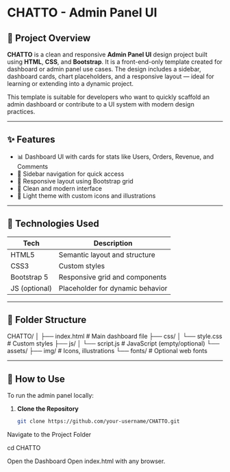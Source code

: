 # CHATTO - Admin Panel UI

## 📌 Project Overview

**CHATTO** is a clean and responsive **Admin Panel UI** design project built using **HTML**, **CSS**, and **Bootstrap**. It is a front-end-only template created for dashboard or admin panel use cases. The design includes a sidebar, dashboard cards, chart placeholders, and a responsive layout — ideal for learning or extending into a dynamic project.

This template is suitable for developers who want to quickly scaffold an admin dashboard or contribute to a UI system with modern design practices.

---

## ✨ Features

- 📊 Dashboard UI with cards for stats like Users, Orders, Revenue, and Comments
- 🧭 Sidebar navigation for quick access
- 🧩 Responsive layout using Bootstrap grid
- 🎨 Clean and modern interface
- 🌙 Light theme with custom icons and illustrations

---

## 🔧 Technologies Used

| Tech         | Description                        |
|--------------|------------------------------------|
| HTML5        | Semantic layout and structure      |
| CSS3         | Custom styles                      |
| Bootstrap 5  | Responsive grid and components     |
| JS (optional)| Placeholder for dynamic behavior   |

---

## 📁 Folder Structure

CHATTO/
│
├── index.html # Main dashboard file
├── css/
│ └── style.css # Custom styles
├── js/
│ └── script.js # JavaScript (empty/optional)
└── assets/
├── img/ # Icons, illustrations
└── fonts/ # Optional web fonts


---

## 🚀 How to Use

To run the admin panel locally:

1. **Clone the Repository**
   ```bash
   git clone https://github.com/your-username/CHATTO.git


Navigate to the Project Folder

cd CHATTO

Open the Dashboard
Open index.html with any browser.
